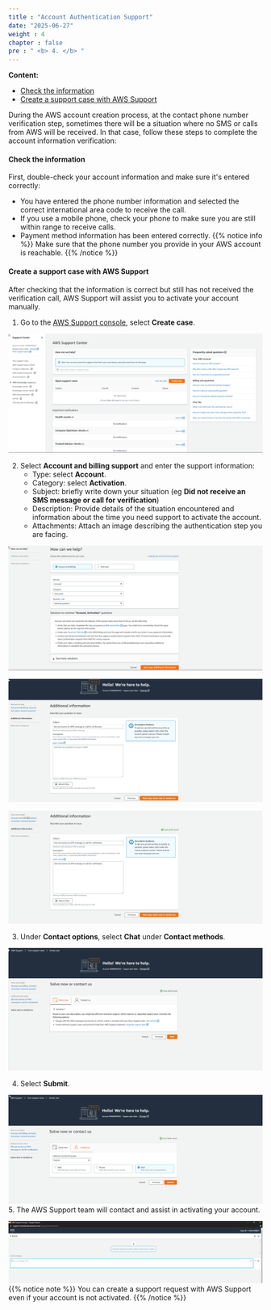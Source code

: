 ```yaml
---
title : "Account Authentication Support"
date: "2025-06-27"
weight : 4
chapter : false
pre : " <b> 4. </b> "
---
```


**Content:**
- [Check the information](#check-the-information)
- [Create a support case with AWS Support](#create-a-support-case-with-aws-support)

During the AWS account creation process, at the contact phone number verification step, sometimes there will be a situation where no SMS or calls from AWS will be received. In that case, follow these steps to complete the account information verification:

#### Check the information

First, double-check your account information and make sure it's entered correctly:
- You have entered the phone number information and selected the correct international area code to receive the call.
- If you use a mobile phone, check your phone to make sure you are still within range to receive calls.
- Payment method information has been entered correctly.
{{% notice info %}}
Make sure that the phone number you provide in your AWS account is reachable.
{{% /notice %}}

#### Create a support case with AWS Support

After checking that the information is correct but still has not received the verification call, AWS Support will assist you to activate your account manually.

1. Go to the [AWS Support console](https://aws.amazon.com/support/), select **Create case**.

![AWS Support](/images/4/0001.png?featherlight=false&width=90pc)

2. Select **Account and billing support** and enter the support information:
   - Type: select **Account**.
   - Category: select **Activation**.
   - Subject: briefly write down your situation (eg **Did not receive an SMS message or call for verification**)
   - Description: Provide details of the situation encountered and information about the time you need support to activate the account.
   - Attachments: Attach an image describing the authentication step you are facing.

![AWS Support](/images/4/0002.png?featherlight=false&width=90pc)

![AWS Support](/images/4/0003.png?featherlight=false&width=90pc)

![AWS Support](/images/4/0004.png?featherlight=false&width=90pc)

3. Under **Contact options**, select **Chat** under **Contact methods**.

![AWS Support](/images/4/0005.png?featherlight=false&width=90pc)

4. Select **Submit**.

![AWS Support](/images/4/0006.png?featherlight=false&width=90pc)
5. The AWS Support team will contact and assist in activating your account.

![AWS Support](/images/4/0007.png?featherlight=false&width=90pc)
{{% notice note %}}
You can create a support request with AWS Support even if your account is not activated.
{{% /notice %}}